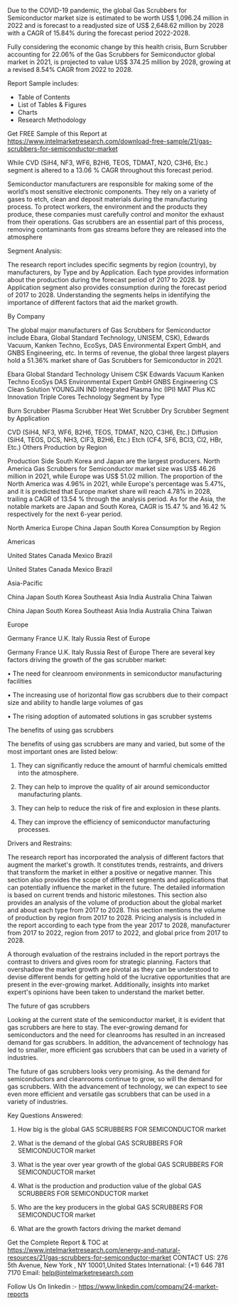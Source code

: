 Due to the COVID-19 pandemic, the global Gas Scrubbers for Semiconductor market size is estimated to be worth US$ 1,096.24 million in 2022 and is forecast to a readjusted size of US$ 2,648.62 million by 2028 with a CAGR of 15.84% during the forecast period 2022-2028.



Fully considering the economic change by this health crisis, Burn Scrubber accounting for 22.06% of the Gas Scrubbers for Semiconductor global market in 2021, is projected to value US$ 374.25 million by 2028, growing at a revised 8.54% CAGR from 2022 to 2028.

Report Sample includes:
- Table of Contents
- List of Tables & Figures
- Charts
- Research Methodology

Get FREE Sample of this Report at https://www.intelmarketresearch.com/download-free-sample/21/gas-scrubbers-for-semiconductor-market








While CVD (SiH4, NF3, WF6, B2H6, TEOS, TDMAT, N2O, C3H6, Etc.) segment is altered to a 13.06 % CAGR throughout this forecast period.



Semiconductor manufacturers are responsible for making some of the world’s most sensitive electronic components. They rely on a variety of gases to etch, clean and deposit materials during the manufacturing process. To protect workers, the environment and the products they produce, these companies must carefully control and monitor the exhaust from their operations. Gas scrubbers are an essential part of this process, removing contaminants from gas streams before they are released into the atmosphere

Segment Analysis:



The research report includes specific segments by region (country), by manufacturers, by Type and by Application. Each type provides information about the production during the forecast period of 2017 to 2028. by Application segment also provides consumption during the forecast period of 2017 to 2028. Understanding the segments helps in identifying the importance of different factors that aid the market growth.

By Company



The global major manufacturers of Gas Scrubbers for Semiconductor include Ebara, Global Standard Technology, UNISEM, CSK), Edwards Vacuum, Kanken Techno, EcoSys, DAS Environmental Expert GmbH, and GNBS Engineering, etc. In terms of revenue, the global three largest players hold a 51.36% market share of Gas Scrubbers for Semiconductor in 2021.



Ebara
Global Standard Technology
Unisem
CSK
Edwards Vacuum
Kanken Techno
EcoSys
DAS Environmental Expert GmbH
GNBS Engineering
CS Clean Solution
YOUNGJIN IND
Integrated Plasma Inc (IPI)
MAT Plus
KC Innovation
Triple Cores Technology
Segment by Type



Burn Scrubber
Plasma Scrubber
Heat Wet Scrubber
Dry Scrubber
Segment by Application



CVD (SiH4, NF3, WF6, B2H6, TEOS, TDMAT, N2O, C3H6, Etc.)
Diffusion (SiH4, TEOS, DCS, NH3, ClF3, B2H6, Etc.)
Etch (CF4, SF6, BCl3, Cl2, HBr, Etc.)
Others
Production by Region



Production Side South Korea and Japan are the largest producers. North America Gas Scrubbers for Semiconductor market size was US$ 46.26 million in 2021, while Europe was US$ 51.02 million. The proportion of the North America was 4.96% in 2021, while Europe's percentage was 5.47%, and it is predicted that Europe market share will reach 4.78% in 2028, trailing a CAGR of 13.54 % through the analysis period. As for the Asia, the notable markets are Japan and South Korea, CAGR is 15.47 % and 16.42 % respectively for the next 6-year period.







North America
Europe
China
Japan
South Korea
Consumption by Region



Americas


United States
Canada
Mexico
Brazil


United States
Canada
Mexico
Brazil


Asia-Pacific


China
Japan
South Korea
Southeast Asia
India
Australia
China Taiwan


China
Japan
South Korea
Southeast Asia
India
Australia
China Taiwan


Europe


Germany
France
U.K.
Italy
Russia
Rest of Europe


Germany
France
U.K.
Italy
Russia
Rest of Europe
There are several key factors driving the growth of the gas scrubber market:



• The need for cleanroom environments in semiconductor manufacturing facilities

• The increasing use of horizontal flow gas scrubbers due to their compact size and ability to handle large volumes of gas

• The rising adoption of automated solutions in gas scrubber systems



The benefits of using gas scrubbers



The benefits of using gas scrubbers are many and varied, but some of the most important ones are listed below:

1. They can significantly reduce the amount of harmful chemicals emitted into the atmosphere.

2. They can help to improve the quality of air around semiconductor manufacturing plants.

3. They can help to reduce the risk of fire and explosion in these plants.

4. They can improve the efficiency of semiconductor manufacturing processes.

Drivers and Restrains:



The research report has incorporated the analysis of different factors that augment the market's growth. It constitutes trends, restraints, and drivers that transform the market in either a positive or negative manner. This section also provides the scope of different segments and applications that can potentially influence the market in the future. The detailed information is based on current trends and historic milestones. This section also provides an analysis of the volume of production about the global market and about each type from 2017 to 2028. This section mentions the volume of production by region from 2017 to 2028. Pricing analysis is included in the report according to each type from the year 2017 to 2028, manufacturer from 2017 to 2022, region from 2017 to 2022, and global price from 2017 to 2028.



A thorough evaluation of the restrains included in the report portrays the contrast to drivers and gives room for strategic planning. Factors that overshadow the market growth are pivotal as they can be understood to devise different bends for getting hold of the lucrative opportunities that are present in the ever-growing market. Additionally, insights into market expert's opinions have been taken to understand the market better.

The future of gas scrubbers



Looking at the current state of the semiconductor market, it is evident that gas scrubbers are here to stay. The ever-growing demand for semiconductors and the need for cleanrooms has resulted in an increased demand for gas scrubbers. In addition, the advancement of technology has led to smaller, more efficient gas scrubbers that can be used in a variety of industries.



The future of gas scrubbers looks very promising. As the demand for semiconductors and cleanrooms continue to grow, so will the demand for gas scrubbers. With the advancement of technology, we can expect to see even more efficient and versatile gas scrubbers that can be used in a variety of industries.



Key Questions Answered:

1. How big is the global GAS SCRUBBERS FOR SEMICONDUCTOR market

2. What is the demand of the global GAS SCRUBBERS FOR SEMICONDUCTOR market

3. What is the year over year growth of the global GAS SCRUBBERS FOR SEMICONDUCTOR market

4. What is the production and production value of the global GAS SCRUBBERS FOR SEMICONDUCTOR market

5. Who are the key producers in the global GAS SCRUBBERS FOR SEMICONDUCTOR market

6. What are the growth factors driving the market demand

Get the Complete Report & TOC at https://www.intelmarketresearch.com/energy-and-natural-resources/21/gas-scrubbers-for-semiconductor-market
CONTACT US:
276 5th Avenue, New York , NY 10001,United States
International: (+1) 646 781 7170
Email: help@intelmarketresearch.com

Follow Us On linkedin :- https://www.linkedin.com/company/24-market-reports
